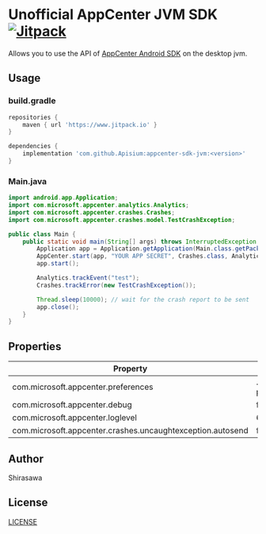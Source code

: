 # Unofficial AppCenter JVM SDK [![Jitpack](https://www.jitpack.io/v/Apisium/appcenter-sdk-jvm.svg)](https://www.jitpack.io/#Apisium/appcenter-sdk-jvm)

Allows you to use the API of [AppCenter Android SDK](https://learn.microsoft.com/en-us/appcenter/) on the desktop jvm.

## Usage

### build.gradle

```groovy
repositories {
    maven { url 'https://www.jitpack.io' }
}

dependencies {
    implementation 'com.github.Apisium:appcenter-sdk-jvm:<version>'
}
```

### Main.java

```java
import android.app.Application;
import com.microsoft.appcenter.analytics.Analytics;
import com.microsoft.appcenter.crashes.Crashes;
import com.microsoft.appcenter.crashes.model.TestCrashException;

public class Main {
    public static void main(String[] args) throws InterruptedException {
        Application app = Application.getApplication(Main.class.getPackage().getName(), 1, "1.0.0");
        AppCenter.start(app, "YOUR APP SECRET", Crashes.class, Analytics.class);
        app.start();

        Analytics.trackEvent("test");
        Crashes.trackError(new TestCrashException());

        Thread.sleep(10000); // wait for the crash report to be sent
        app.close();
    }
}
```

## Properties

| Property                                                   | Default Value               |
|------------------------------------------------------------|-----------------------------|
| com.microsoft.appcenter.preferences                        | .appcenter-preferences.json |
| com.microsoft.appcenter.debug                              | false                       |
| com.microsoft.appcenter.loglevel                           | 6                           |
| com.microsoft.appcenter.crashes.uncaughtexception.autosend | false                       |

## Author

Shirasawa

## License

[LICENSE](license.txt)